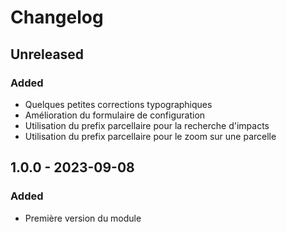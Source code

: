 # Changelog

## Unreleased

### Added

* Quelques petites corrections typographiques
* Amélioration du formulaire de configuration
* Utilisation du prefix parcellaire pour la recherche d'impacts
* Utilisation du prefix parcellaire pour le zoom sur une parcelle

## 1.0.0 - 2023-09-08

### Added

* Première version du module
